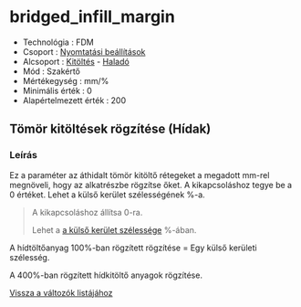 # bridged\_infill\_margin

* Technológia : FDM
* Csoport : [Nyomtatási beállítások](../../konfig/print_settings.md)
* Alcsoport : [Kitöltés](../../beallitasok/print_settings.md#remplissage) - [Haladó](bridged_infill_margin.md)
* Mód : Szakértő
* Mértékegység : mm/%
* Minimális érték :  0
* Alapértelmezett érték : 200

## Tömör kitöltések rögzítése \(Hídak\)

### Leírás

Ez a paraméter az áthidalt tömör kitöltő rétegeket a megadott mm-rel megnöveli, hogy az alkatrészbe rögzítse őket. A kikapcsoláshoz tegye be a 0 értéket. Lehet a külső kerület szélességének %-a.

> A kikapcsoláshoz állítsa 0-ra.
>
> Lehet a [a külső kerület szélessége](external_perimeter_extrusion_width.md) %-ában.

A hídtöltőanyag 100%-ban rögzített rögzítése = Egy külső kerületi szélesség.

A 400%-ban rögzített hídkitöltő anyagok rögzítése.

[Vissza a változók listájához](/)

